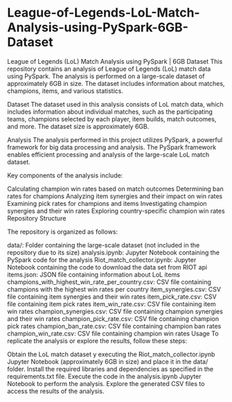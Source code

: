 # League-of-Legends-LoL-Match-Analysis-using-PySpark-6GB-Dataset
League of Legends (LoL) Match Analysis using PySpark | 6GB Dataset
This repository contains an analysis of League of Legends (LoL) match data using PySpark. The analysis is performed on a large-scale dataset of approximately 6GB in size. The dataset includes information about matches, champions, items, and various statistics.

Dataset
The dataset used in this analysis consists of LoL match data, which includes information about individual matches, such as the participating teams, champions selected by each player, item builds, match outcomes, and more. The dataset size is approximately 6GB.

Analysis
The analysis performed in this project utilizes PySpark, a powerful framework for big data processing and analysis. The PySpark framework enables efficient processing and analysis of the large-scale LoL match dataset.

Key components of the analysis include:

Calculating champion win rates based on match outcomes
Determining ban rates for champions
Analyzing item synergies and their impact on win rates
Examining pick rates for champions and items
Investigating champion synergies and their win rates
Exploring country-specific champion win rates
Repository Structure

The repository is organized as follows:

data/: Folder containing the large-scale dataset (not included in the repository due to its size)
analysis.ipynb: Jupyter Notebook containing the PySpark code for the analysis
Riot_match_collector.ipynb: Jupyter Notebook containing the code to download the data set from RIOT api
items.json: JSON file containing information about LoL items
champions_with_highest_win_rate_per_country.csv: CSV file containing champions with the highest win rates per country
item_synergies.csv: CSV file containing item synergies and their win rates
item_pick_rate.csv: CSV file containing item pick rates
item_win_rate.csv: CSV file containing item win rates
champion_synergies.csv: CSV file containing champion synergies and their win rates
champion_pick_rate.csv: CSV file containing champion pick rates
champion_ban_rate.csv: CSV file containing champion ban rates
champion_win_rate.csv: CSV file containing champion win rates
Usage
To replicate the analysis or explore the results, follow these steps:

Obtain the LoL match dataset y executing the Riot_match_collector.ipynb Jupyter Notebook (approximately 6GB in size) and place it in the data/ folder.
Install the required libraries and dependencies as specified in the requirements.txt file.
Execute the code in the analysis.ipynb Jupyter Notebook to perform the analysis.
Explore the generated CSV files to access the results of the analysis.
